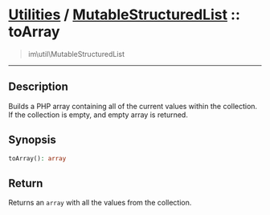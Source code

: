 # [Utilities](util.md) / [MutableStructuredList](util-MutableStructuredList.md) :: toArray
 > im\util\MutableStructuredList
____

## Description
Builds a PHP array containing all of the current values within
the collection. If the collection is empty, and empty array is returned.

## Synopsis
```php
toArray(): array
```

## Return
Returns an `array` with all the values from the collection.
